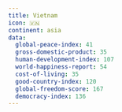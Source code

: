 ```yaml
---
title: Vietnam
icon: 🇻🇳
continent: asia
data:
  global-peace-index: 41
  gross-domestic-product: 35
  human-development-index: 107
  world-happiness-report: 54
  cost-of-living: 35
  good-country-index: 120
  global-freedom-score: 167
  democracy-index: 136
---
```

